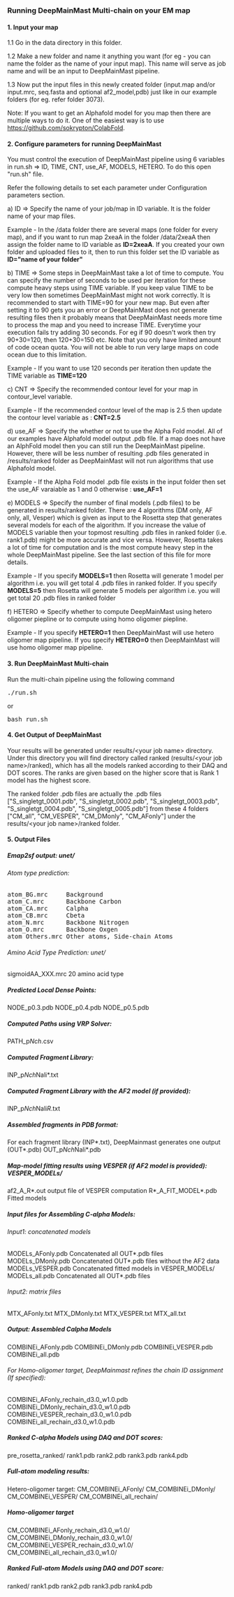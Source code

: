 ### Running DeepMainMast Multi-chain on your EM map
#### 1. Input your map
1.1 Go in the data directory in this folder.

1.2 Make a new folder and name it anything you want (for eg - you can name the folder as the name of your input map). This name will serve as job name and will be an input to DeepMainMast pipeline.

1.3 Now put the input files in this newly created folder (input.map and/or input.mrc, seq.fasta and optional af2_model,pdb) just like in our example folders (for eg. refer folder 3073).

Note: If you want to get an Alphafold model for you map then there are multiple ways to do it. One of the easiest way is to use https://github.com/sokrypton/ColabFold.

#### 2. Configure parameters for running DeepMainMast

You must control the execution of DeepMainMast pipeline using 6 variables in run.sh => ID, TIME, CNT, use_AF, MODELS, HETERO. To do this open "run.sh" file.

Refer the following details to set each parameter under Configuration parameters section. 

a) ID => Specify the name of your job/map in ID variable. It is the folder name of your map files.

Example - In the /data folder there are several maps (one folder for every map), and if you want to run map 2xeaA in the folder /data/2xeaA then assign the folder name to ID variable as <b>ID=2xeaA</b>. If you created your own folder and uploaded files to it, then to run this folder set the ID variable as <b>ID="name of your folder"</b>

b) TIME => Some steps in DeepMainMast take a lot of time to compute. You can specify the number of seconds to be used per iteration for these compute heavy steps using TIME variable. If you keep value TIME to be very low then sometimes DeepMainMast might not work correctly. It is recommended to start with TIME=90 for your new map. But even after setting it to 90 gets you an error or DeepMainMast does not generate resulting files then it probably means that DeepMainMast needs more time to process the map and you need to increase TIME. Everytime your execution fails try adding 30 seconds. For eg if 90 doesn't work then try 90+30=120, then 120+30=150 etc. Note that you only have limited amount of code ocean quota. You will not be able to run very large maps on code ocean due to this limitation. 

Example - If you want to use 120 seconds per iteration then update the TIME variable as <b>TIME=120</b>

c) CNT => Specify the recommended contour level for your map in contour_level variable. 

Example - If the recommended contour level of the map is 2.5 then update the contour level variable as : <b>CNT=2.5</b>

d) use_AF => Specify the whether or not to use the Alpha Fold model. All of our examples have Alphafold model output .pdb file. If a map does not have an AlphFold model then you can still run the DeepMainMast pipeline. However, there will be less number of resulting .pdb files generated in /results/ranked folder as DeepMainMast will not run algorithms that use Alphafold model.

Example - If the Alpha Fold model .pdb file exists in the input folder then set the use_AF varaiable as 1 and 0 otherwise : <b>use_AF=1</b></pre>

e) MODELS => Specify the number of final models (.pdb files) to be generated in results/ranked folder. There are 4 algorithms (DM only, AF only, all, Vesper) which is given as input to the Rosetta step that generates several models for each of the algorithm. If you increase the value of MODELS variable then your topmost resulting .pdb files in ranked folder (i.e. rank1.pdb) might be more accurate and vice versa. However, Rosetta takes a lot of time for computation and is the most compute heavy step in the whole DeepMainMast pipeline. See the last section of this file for more details.

Example - If you specify <b>MODELS=1</b> then Rosetta will generate 1 model per algorithm i.e. you will get total 4 .pdb files in ranked folder. If you specify <b>MODELS=5</b> then Rosetta will generate 5 models per algorithm i.e. you will get total 20 .pdb files in ranked folder

f) HETERO => Specify whether to compute DeepMainMast using hetero oligomer piepline or to compute using homo oligomer piepline.

Example - If you specify <b>HETERO=1</b> then DeepMainMast will use hetero oligomer map pipeline. If you specify <b>HETERO=0</b> then DeepMainMast will use homo oligomer map pipeline.

#### 3. Run DeepMainMast Multi-chain
Run the multi-chain pipeline using the following command

<pre>
./run.sh
</pre>

or 

<pre>
bash run.sh
</pre>

#### 4. Get Output of DeepMainMast 
Your results will be generated under results/\<your job name\> directory. Under this directory you will find directory called ranked (results/\<your job name\>/ranked), which has all the models ranked according to their DAQ and DOT scores. The ranks are given based on the higher score that is Rank 1 model has the highest score.

The ranked folder .pdb files are actually the .pdb files ["S_singletgt_0001.pdb", "S_singletgt_0002.pdb", "S_singletgt_0003.pdb", "S_singletgt_0004.pdb", "S_singletgt_0005.pdb"] from these 4 folders ["CM_all", "CM_VESPER", "CM_DMonly", "CM_AFonly"] under the results/\<your job name\>/ranked folder. 

#### 5. Output Files

##### Emap2sf output: unet/
###### Atom type prediction:
<pre>
atom_BG.mrc		Background
atom_C.mrc		Backbone Carbon
atom_CA.mrc		Calpha
atom_CB.mrc		Cbeta
atom_N.mrc		Backbone Nitrogen
atom_O.mrc		Backbone Oxgen
atom_Others.mrc	Other atoms, Side-chain Atoms
</pre>

###### Amino Acid Type Prediction: unet/
sigmoidAA_XXX.mrc 20 amino acid type

##### Predicted Local Dense Points:
NODE_p0.3.pdb	NODE_p0.4.pdb	NODE_p0.5.pdb

##### Computed Paths using VRP Solver:
PATH_p*Nch*.csv

##### Computed Fragment Library:
INP_p*Nch*Nali*.txt

##### Computed Fragment Library with the AF2 model (if provided):
INP_p*Nch*Nali*R*.txt

##### Assembled fragments in PDB format:
For each fragment library (INP*.txt), DeepMainmast generates one output (OUT*.pdb)
OUT_p*Nch*Nali*.pdb

##### Map-model fitting results using VESPER (if AF2 model is provided): VESPER_MODELs/
af2_A_R*.out				output file of VESPER computation
R*_A_FIT_MODEL*.pdb		Fitted models


##### Input files for Assembling C-alpha Models:
###### Input1: concatenated models
MODELs_AFonly.pdb		Concatenated all OUT*.pdb files
MODELs_DMonly.pdb		Concatenated OUT*.pdb files without the AF2 data
MODELs_VESPER.pdb		Concatenated fitted models in VESPER_MODELs/
MODELs_all.pdb			Concatenated all OUT*.pdb files

###### Input2: matrix files
MTX_AFonly.txt
MTX_DMonly.txt
MTX_VESPER.txt
MTX_all.txt

##### Output: Assembled Calpha Models
COMBINEi_AFonly.pdb
COMBINEi_DMonly.pdb
COMBINEi_VESPER.pdb
COMBINEi_all.pdb

###### For Homo-oligomer target, DeepMainmast refines the chain ID assignment (If specified):
COMBINEi_AFonly_rechain_d3.0_w1.0.pdb
COMBINEi_DMonly_rechain_d3.0_w1.0.pdb
COMBINEi_VESPER_rechain_d3.0_w1.0.pdb
COMBINEi_all_rechain_d3.0_w1.0.pdb

##### Ranked C-alpha Models using DAQ and DOT scores:
pre_rosetta_ranked/
rank1.pdb
rank2.pdb
rank3.pdb
rank4.pdb

##### Full-atom modeling results:
Hetero-oligomer target:
CM_COMBINEi_AFonly/
CM_COMBINEi_DMonly/
CM_COMBINEi_VESPER/
CM_COMBINEi_all_rechain/

##### Homo-oligomer target
CM_COMBINEi_AFonly_rechain_d3.0_w1.0/
CM_COMBINEi_DMonly_rechain_d3.0_w1.0/
CM_COMBINEi_VESPER_rechain_d3.0_w1.0/
CM_COMBINEi_all_rechain_d3.0_w1.0/

##### Ranked Full-atom Models using DAQ and DOT score:
ranked/
rank1.pdb
rank2.pdb
rank3.pdb
rank4.pdb





